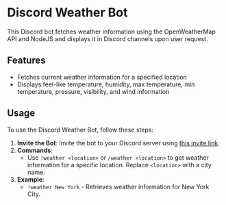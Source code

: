 # Discord Weather Bot

This Discord bot fetches weather information using the OpenWeatherMap API and NodeJS and displays it in Discord channels upon user request.

## Features

- Fetches current weather information for a specified location
- Displays feel-like temperature, humidity, max temperature, min temperature, pressure, visibility, and wind information

## Usage

To use the Discord Weather Bot, follow these steps:

1. **Invite the Bot**: Invite the bot to your Discord server using [this invite link](#).
2. **Commands**:
   - Use `!weather <location>` or `/weather <location>` to get weather information for a specific location.
     Replace `<location>` with a city name.
3. **Example**:
   - `!weather New York` - Retrieves weather information for New York City.



